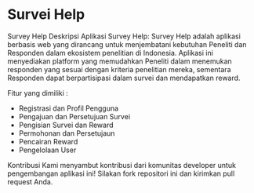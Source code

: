 # Survei Help
Survey Help
Deskripsi Aplikasi Survey Help:
Survey Help adalah aplikasi berbasis web yang dirancang untuk menjembatani kebutuhan Peneliti dan Responden dalam ekosistem penelitian di Indonesia. Aplikasi ini menyediakan platform yang memudahkan Peneliti dalam menemukan responden yang sesuai dengan kriteria penelitian mereka, sementara Responden dapat berpartisipasi dalam survei dan mendapatkan reward.

Fitur yang dimiliki :
- Registrasi dan Profil Pengguna
- Pengajuan dan Persetujuan Survei
- Pengisian Survei dan Reward
- Permohonan dan Persetujaun
- Pencairan Reward
- Pengelolaan User


Kontribusi
Kami menyambut kontribusi dari komunitas developer untuk pengembangan aplikasi ini! Silakan fork repositori ini dan kirimkan pull request Anda.
